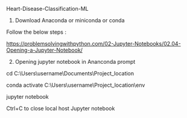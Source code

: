 Heart-Disease-Classification-ML

1. Download Anaconda or miniconda or conda

Follow the below steps :

https://problemsolvingwithpython.com/02-Jupyter-Notebooks/02.04-Opening-a-Jupyter-Notebook/

2. Opening jupyter notebook in Ananconda prompt 

cd C:\Users\username\Documents\Project_location

conda activate C:\Users\username\Project_location\env

jupyter notebook

Ctrl+C to close local host Jupyter notebook

